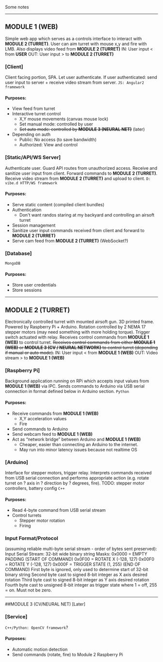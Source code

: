 Some notes

----------

## MODULE 1 (WEB)
Simple web app which serves as a controls interface to interact with __MODULE 2 (TURRET)__. User can aim turret with mouse x,y and fire with LMB. Also displays video feed from __MODULE 2 (TURRET)__
IN: User input < from __USER__
OUT: User input > to __MODULE 2 (TURRET)__

### [Client]
Client facing portion, SPA. Let user authenticate. If user authenticated: send user input to server + receive video stream from server.
`JS: Angular2 framework`
#### Purposes:
- View feed from turret
- Interactive turret control
  - X,Y mouse movements (canvas mouse lock)
  - Set manual mode: controlled by user
  - ~~Set auto mode: controlled by __MODULE 3 (NEURAL NET)__~~ (later)
- Depending on auth
  - Public: No access (to save bandwidth)
  - Authorized: View and control

### [Static/API/WS Server]
Authenticate user. Guard API routes from unauthorized access. Receive and sanitize user input from client. Forward commands to __MODULE 2 (TURRET)__. Receive video stream from __MODULE 2 (TURRET)__ and upload to client.
`D: vibe.d HTTP/WS framework`
#### Purposes:
- Serve static content (compiled client bundles)
- Authentication 
  - Don't want randos staring at my backyard and controlling an airsoft turret
- Session management
- Sanitize user input commands received from client and forward to __MODULE 2 (TURRET)__
- Serve cam feed from __MODULE 2 (TURRET)__ (WebSocket?)

### [Database]
`MongoDB`
#### Purposes:
- Store user credentials
- Store sessions

----------

## MODULE 2 (TURRET)
Electronically controlled turret with mounted airsoft gun. 3D printed frame. Powered by Raspberry Pi + Arduino. Rotation controlled by 2 NEMA 17 stepper motors (may need something with more holding torque). Trigger switch actuated with relay. Receives control commands from __MODULE 1 (WEB)__ to control turret. ~~Receives control commands from either __MODULE 1 (WEB)__ or __MODULE 3 (CV / NEURAL NETWORK)__ to control turret (depending if manual or auto mode).~~
IN: User input < from __MODULE 1 (WEB)__
OUT: Video stream > to __MODULE 1 (WEB)__

### [Raspberry Pi]
Background application running on RPi which accepts input values from __MODULE 1 (WEB)__ via IPC. Sends commands to Arduino via USB serial connection in format defined below in Arduino section.
`Python`
#### Purposes: 
- Receive commands from __MODULE 1 (WEB)__
  - X,Y acceleration values
  - Fire
- Send commands to Arduino
- Send webcam feed to __MODULE 1 (WEB)__
- Act as “network bridge” between Arduino and __MODULE 1 (WEB)__
  - Cheaper, easier than connecting an Arduino to the internet.
  - May run into minor latency issues because not realtime OS

### [Arduino]
Interface for stepper motors, trigger relay. Interprets commands received from USB serial connection and performs appropriate action (e.g. rotate turret on ? axis in ? direction by ? degrees, fire). TODO: stepper motor controllers, battery config
`C++`
#### Purposes:
- Read 4-byte command from USB serial stream
- Control turrets
  - Stepper motor rotation
  - Firing
### Input Format/Protocol 
(assuming reliable multi-byte serial stream - order of bytes sent preserved):
Input Serial Stream: 32-bit wide binary string
Masks:
0x0000 = EMPTY PADDING (START OF COMMAND)
0x0F00 = ROTATE X (-128, 127)
0x00F0 = ROTATE Y (-128, 127)
0x000F = TRIGGER STATE (1, 255) (END OF COMMAND)
First byte is ignored, only used to determine start of 32-bit binary string
Second byte cast to signed 8-bit integer as X axis desired rotation
Third byte cast to signed 8-bit integer as Y axis desired rotation
Fourth byte cast to unsigned 8-bit integer as trigger state where 1 = off, 255 = on. Must not be zero.

----------

##MODULE 3 (CV/NEURAL NET) [Later]

### [Service]
`C++/Python: OpenCV framework`?
#### Purposes:
- Automatic motion detection
- Send commands (rotate, fire) to Module 2 Raspberry Pi
